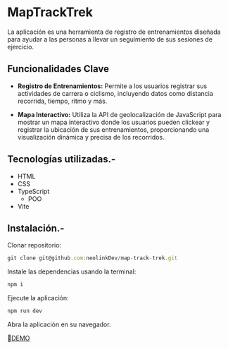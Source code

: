 

# MapTrackTrek

La aplicación es una herramienta de registro de entrenamientos diseñada para ayudar a las personas a llevar un seguimiento de sus sesiones de ejercicio. 

## Funcionalidades Clave
* __Registro de Entrenamientos:__ Permite a los usuarios registrar sus actividades de carrera o ciclismo, incluyendo datos como distancia recorrida, tiempo, ritmo y más.

* __Mapa Interactivo:__  Utiliza la API de geolocalización de JavaScript para mostrar un mapa interactivo donde los usuarios pueden clickear y registrar la ubicación de sus entrenamientos, proporcionando una visualización dinámica y precisa de los recorridos.

## Tecnologías utilizadas.-
* HTML
* CSS
* TypeScript
  - POO
* Vite

## Instalación.-
Clonar repositorio:
```js
git clone git@github.com:neolinkDev/map-track-trek.git
```
Instale las dependencias usando la terminal:
```js
npm i
```

Ejecute la aplicación:
```js
npm run dev
```

Abra la aplicación en su navegador.

🔗[DEMO]()



